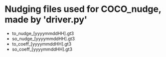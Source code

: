 # Nudging files used for COCO_nudge, made by 'driver.py'
- to_nudge_[yyyymmddHH].gt3
- so_nudge_[yyyymmddHH].gt3
- to_coeff_[yyyymmddHH].gt3
- so_coeff_[yyyymmddHH].gt3
